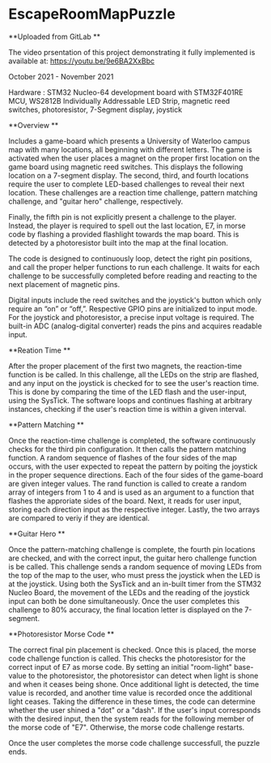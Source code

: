 # EscapeRoomMapPuzzle

**Uploaded from GitLab **

The video prsentation of this project demonstrating it fully implemented is available at: https://youtu.be/9e6BA2XxBbc

October 2021 - November 2021

Hardware : STM32 Nucleo-64 development board with STM32F401RE MCU, WS2812B Individually Addressable LED Strip, magnetic reed switches, photoresistor, 7-Segment display, joystick

**Overview **

Includes a game-board which presents a University of Waterloo campus map with many locations, all beginning with different letters. The game is activated when the user places a magnet on the proper first location on the game board using magnetic reed switches. This displays the following location on a 7-segment display. The second, third, and fourth locations require the user to complete LED-based challenges to reveal their next location. These challenges are a reaction time challenge, pattern matching challenge, and "guitar hero" challenge, respectively.

Finally, the fifth pin is not explicitly present a challenge to the player. Instead, the player is required to spell out the last location, E7, in morse code by flashing a provided flashlight towards the map board. This is detected by a photoresistor built into the map at the final location.

The code is designed to continuously loop, detect the right pin positions, and call the proper helper functions to run each challenge. It waits for each challenge to be successfully completed before reading and reacting to the next placement of magnetic pins.

Digital inputs include the reed switches and the joystick's button which only require an “on” or “off,”. Respective GPIO pins are initialized to input mode. For the joystick and photoresistor, a precise input voltage is required. The built-in ADC (analog-digital converter) reads the pins and acquires readable input.

**Reation Time **

After the proper placement of the first two magnets, the reaction-time function is be called. In this challenge, all the LEDs on the strip are flashed, and any input on the joystick is checked for to see the user's reaction time. This is done by comparing the time of the LED flash and the user-input, using the SysTick. The software loops and continues flashing at arbitrary instances, checking if the user's reaction time is within a given interval.

**Pattern Matching **

Once the reaction-time challenge is completed, the software continuously checks for the third pin configuration. It then calls the pattern matching function. A random sequence of flashes of the four sides of the map occurs, with the user expected to repeat the pattern by poiting the joystick in the proper sequence directions. Each of the four sides of the game-board are given integer values. The rand function is called to create a random array of integers from 1 to 4 and is used as an argument to a function that flashes the approriate sides of the board. Next, it reads for user input, storing each direction input as the respective integer. Lastly, the two arrays are compared to veriy if they are identical.

**Guitar Hero **

Once the pattern-matching challenge is complete, the fourth pin locations are checked, and with the correct input, the guitar hero challenge function is be called. This challenge sends a random sequence of moving LEDs from the top of the map to the user, who must press the joystick when the LED is at the joystick. Using both the SysTick and an in-built timer from the STM32 Nucleo Board, the movement of the LEDs and the reading of the joystick input can both be done simultaneously. Once the user completes this challenge to 80% accuracy, the final location letter is displayed on the 7-segment.

**Photoresistor Morse Code **

The correct final pin placement is checked. Once this is placed, the morse code challenge function is called. This checks the photoresistor for the correct input of E7 as morse code. By setting an initial "room-light" base-value to the photoresistor, the photoresistor can detect when light is shone and when it ceases being shone. Once additional light is detected, the time value is recorded, and another time value is recorded once the additional light ceases. Taking the difference in these times, the code can determine whether the user shined a "dot" or a "dash". If the user's input corresponds with the desired input, then the system reads for the following member of the morse code of "E7". Otherwise, the morse code challenge restarts.

Once the user completes the morse code challenge successfull, the puzzle ends.
